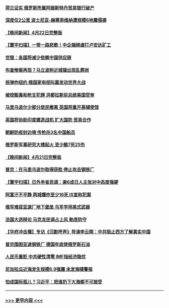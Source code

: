 #### [荷兰证实 俄罗斯所属阿姆斯特丹贸易银行破产](../pages/prog202/a103407943.md?t=04231551) 
#### [深度仅2公里 波士尼亚-赫塞哥维纳遭规模6地震侵袭](../pages/prog202/a103407939.md?t=04231551) 
#### [【晚间新闻】4月22日完整版](../pages/prog202/a103407778.md?t=04231551) 
#### [【寰宇扫描】一带一路悲歌！中企捆绑虐打卢安达矿工](../pages/prog202/a103407614.md?t=04231551) 
#### [世银：各国将减少依赖中国供应链](../pages/prog202/a103407618.md?t=04231551) 
#### [布查惨案再现？马立波附近城镇出现乱葬岗](../pages/prog202/a103407603.md?t=04231551) 
#### [核弹炸纽约 俄国家电视叫嚣发动世界大战](../pages/prog202/a103407600.md?t=04231551) 
#### [被控贩毒和枪支犯罪 洪都拉斯前总统美国受审](../pages/prog202/a103407548.md?t=04231551) 
#### [马里乌波尔少部分居民撤离 英国将重开基辅使馆](../pages/prog202/a103407479.md?t=04231551) 
#### [英国将协助印度建造战机 扩大国防 贸易合作](../pages/prog202/a103407342.md?t=04231551) 
#### [朝鲜防疫封边境 传枪杀3名中国船员](../pages/prog202/a103407324.md?t=04231551) 
#### [俄罗斯军事研究大楼起火 至少酿7死25伤](../pages/prog202/a103407062.md?t=04231551) 
#### [【晚间新闻】4月21日完整版](../pages/prog202/a103406908.md?t=04231551) 
#### [普京：在马里乌波尔取得获胜 停止攻击钢铁厂](../pages/prog202/a103406821.md?t=04231551) 
#### [【寰宇扫描】日外务省民调：逾6成日人主张对中态度强硬](../pages/prog202/a103406683.md?t=04231551) 
#### [阿富汗不平静 两城爆炸至少16死 IS宣称犯案](../pages/prog202/a103406868.md?t=04231551) 
#### [俄军难拔亚速厂地下堡垒 乌军学用美式武器](../pages/prog202/a103406757.md?t=04231551) 
#### [法国大选辩论 马克龙民调占上风 勒庞防守](../pages/prog202/a103406624.md?t=04231551) 
#### [【华府冲击播】专访《沉默呼声》导演李云翔：中共阻止西方了解真实中国](../pages/prog202/a103406460.md?t=04231551) 
#### [普京围困亚速钢铁厂 德国年底禁俄罗斯石油](../pages/prog202/a103406560.md?t=04231551) 
#### [人民币重贬 中共硬性清零 IMF指经济隐忧](../pages/prog202/a103406418.md?t=04231551) 
#### [尼加拉瓜近海发生规模6.9强震 未发海啸警报](../pages/prog202/a103406243.md?t=04231551) 
#### [怕成国际孤儿？习近平：把谁扔下大海都不可接受](../pages/prog202/a103406219.md?t=04231551) 

----
#### [ >>> 更早内容 <<< ](../indexes/prog202-earlier.md)
